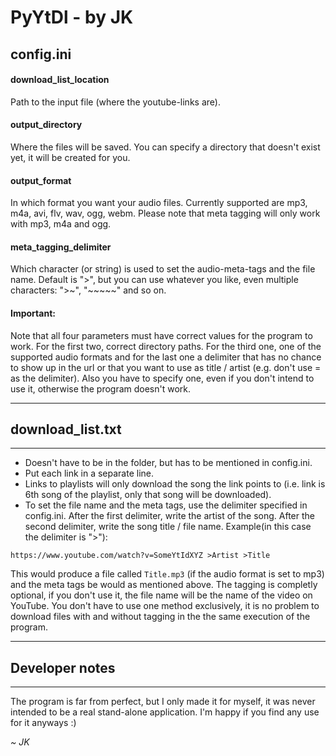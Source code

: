 # PyYtDl - by JK
## config.ini
#### download_list_location
Path to the input file (where the youtube-links are).
#### output_directory
Where the files will be saved.
You can specify a directory that doesn't exist yet, it will be created for you.
#### output_format
In which format you want your audio files. Currently supported are mp3, m4a, avi, flv, wav, ogg, webm.
Please note that meta tagging will only work with mp3, m4a and ogg.
#### meta_tagging_delimiter
Which character (or string) is used to set the audio-meta-tags and the file name. Default is ">", but you can use whatever you like, even multiple characters: ">~", "~~~~~" and so on.
#### Important:
Note that all four parameters must have correct values for the program to work. For the first two, correct directory paths. For the third one, one of the supported audio formats and for the last one a delimiter that has no chance to show up in the url or that you want to use as title / artist (e.g. don't use = as the delimiter). Also you have to specify one, even if you don't intend to use it, otherwise the program doesn't work.

---
## download_list.txt
---

- Doesn't have to be in the folder, but has to be mentioned in config.ini.
- Put each link in a separate line.
- Links to playlists will only download the song the link points to (i.e. link is 6th song of the playlist, only that song will be downloaded).
- To set the file name and the meta tags, use the delimiter specified in config.ini. After the first delimiter, write the artist of the song. After the second delimiter, write the song title / file name.
Example(in this case the delimiter is ">"):
```
https://www.youtube.com/watch?v=SomeYtIdXYZ >Artist >Title
```
This would produce a file called `Title.mp3` (if the audio format is set to mp3) and the meta tags be would as mentioned  above.
The tagging is completly optional, if you don't use it, the file name will be the name of the video on YouTube.
You don't have to use one method exclusively, it is no problem to download files with and without tagging in the the same execution of the program.

---
## Developer notes
---

The program is far from perfect, but I only made it for myself, it was never intended to be a real stand-alone application. I'm happy if you find any use for it anyways :)

_~ JK_